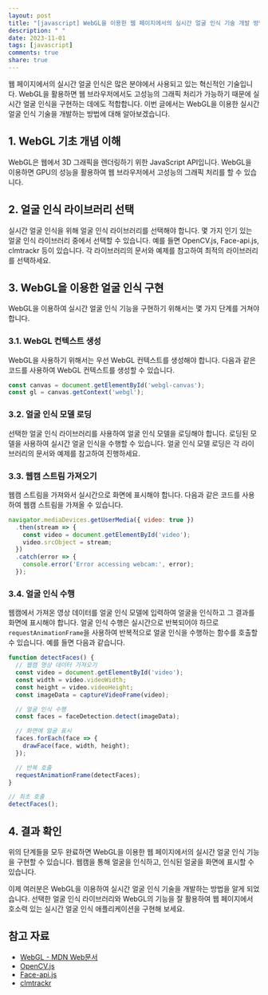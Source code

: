 ```yaml
---
layout: post
title: "[javascript] WebGL을 이용한 웹 페이지에서의 실시간 얼굴 인식 기술 개발 방법"
description: " "
date: 2023-11-01
tags: [javascript]
comments: true
share: true
---
```


웹 페이지에서의 실시간 얼굴 인식은 많은 분야에서 사용되고 있는 혁신적인 기술입니다. WebGL을 활용하면 웹 브라우저에서도 고성능의 그래픽 처리가 가능하기 때문에 실시간 얼굴 인식을 구현하는 데에도 적합합니다. 이번 글에서는 WebGL을 이용한 실시간 얼굴 인식 기술을 개발하는 방법에 대해 알아보겠습니다.

## 1. WebGL 기초 개념 이해

WebGL은 웹에서 3D 그래픽을 렌더링하기 위한 JavaScript API입니다. WebGL을 이용하면 GPU의 성능을 활용하여 웹 브라우저에서 고성능의 그래픽 처리를 할 수 있습니다.

## 2. 얼굴 인식 라이브러리 선택

실시간 얼굴 인식을 위해 얼굴 인식 라이브러리를 선택해야 합니다. 몇 가지 인기 있는 얼굴 인식 라이브러리 중에서 선택할 수 있습니다. 예를 들면 OpenCV.js, Face-api.js, clmtrackr 등이 있습니다. 각 라이브러리의 문서와 예제를 참고하여 최적의 라이브러리를 선택하세요.

## 3. WebGL을 이용한 얼굴 인식 구현

WebGL을 이용하여 실시간 얼굴 인식 기능을 구현하기 위해서는 몇 가지 단계를 거쳐야 합니다.

### 3.1. WebGL 컨텍스트 생성

WebGL을 사용하기 위해서는 우선 WebGL 컨텍스트를 생성해야 합니다. 다음과 같은 코드를 사용하여 WebGL 컨텍스트를 생성할 수 있습니다.

```javascript
const canvas = document.getElementById('webgl-canvas');
const gl = canvas.getContext('webgl');
```

### 3.2. 얼굴 인식 모델 로딩

선택한 얼굴 인식 라이브러리를 사용하여 얼굴 인식 모델을 로딩해야 합니다. 로딩된 모델을 사용하여 실시간 얼굴 인식을 수행할 수 있습니다. 얼굴 인식 모델 로딩은 각 라이브러리의 문서와 예제를 참고하여 진행하세요.

### 3.3. 웹캠 스트림 가져오기

웹캠 스트림을 가져와서 실시간으로 화면에 표시해야 합니다. 다음과 같은 코드를 사용하여 웹캠 스트림을 가져올 수 있습니다.

```javascript
navigator.mediaDevices.getUserMedia({ video: true })
  .then(stream => {
    const video = document.getElementById('video');
    video.srcObject = stream;
  })
  .catch(error => {
    console.error('Error accessing webcam:', error);
  });
```

### 3.4. 얼굴 인식 수행

웹캠에서 가져온 영상 데이터를 얼굴 인식 모델에 입력하여 얼굴을 인식하고 그 결과를 화면에 표시해야 합니다. 얼굴 인식 수행은 실시간으로 반복되어야 하므로 `requestAnimationFrame`을 사용하여 반복적으로 얼굴 인식을 수행하는 함수를 호출할 수 있습니다. 예를 들면 다음과 같습니다.

```javascript
function detectFaces() {
  // 웹캠 영상 데이터 가져오기
  const video = document.getElementById('video');
  const width = video.videoWidth;
  const height = video.videoHeight;
  const imageData = captureVideoFrame(video);

  // 얼굴 인식 수행
  const faces = faceDetection.detect(imageData);

  // 화면에 얼굴 표시
  faces.forEach(face => {
    drawFace(face, width, height);
  });

  // 반복 호출
  requestAnimationFrame(detectFaces);
}

// 최초 호출
detectFaces();
```

## 4. 결과 확인

위의 단계들을 모두 완료하면 WebGL을 이용한 웹 페이지에서의 실시간 얼굴 인식 기능을 구현할 수 있습니다. 웹캠을 통해 얼굴을 인식하고, 인식된 얼굴을 화면에 표시할 수 있습니다.

이제 여러분은 WebGL을 이용하여 실시간 얼굴 인식 기술을 개발하는 방법을 알게 되었습니다. 선택한 얼굴 인식 라이브러리와 WebGL의 기능을 잘 활용하여 웹 페이지에서 호소력 있는 실시간 얼굴 인식 애플리케이션을 구현해 보세요.

## 참고 자료

- [WebGL - MDN Web문서](https://developer.mozilla.org/ko/docs/Web/API/WebGL_API)
- [OpenCV.js](https://docs.opencv.org/3.4/dc/de6/tutorial_js_face_detection.html)
- [Face-api.js](https://github.com/justadudewhohacks/face-api.js)
- [clmtrackr](https://github.com/auduno/clmtrackr)